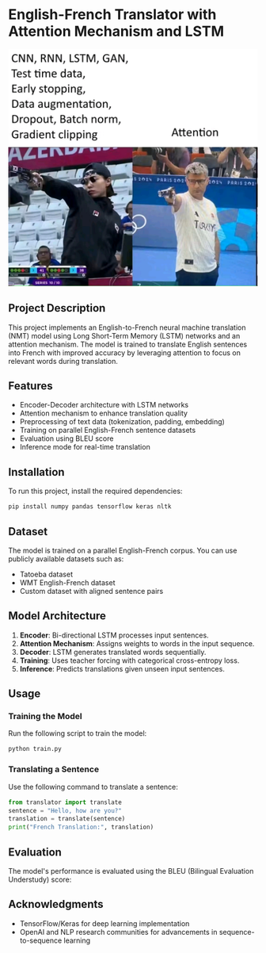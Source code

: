 # English-French Translator with Attention Mechanism and LSTM

![Model Architecture](attention.jpg)

## Project Description
This project implements an English-to-French neural machine translation (NMT) model using Long Short-Term Memory (LSTM) networks and an attention mechanism. The model is trained to translate English sentences into French with improved accuracy by leveraging attention to focus on relevant words during translation.

## Features
- Encoder-Decoder architecture with LSTM networks
- Attention mechanism to enhance translation quality
- Preprocessing of text data (tokenization, padding, embedding)
- Training on parallel English-French sentence datasets
- Evaluation using BLEU score
- Inference mode for real-time translation

## Installation
To run this project, install the required dependencies:

```bash
pip install numpy pandas tensorflow keras nltk
```

## Dataset
The model is trained on a parallel English-French corpus. You can use publicly available datasets such as:
- Tatoeba dataset
- WMT English-French dataset
- Custom dataset with aligned sentence pairs

## Model Architecture
1. **Encoder**: Bi-directional LSTM processes input sentences.
2. **Attention Mechanism**: Assigns weights to words in the input sequence.
3. **Decoder**: LSTM generates translated words sequentially.
4. **Training**: Uses teacher forcing with categorical cross-entropy loss.
5. **Inference**: Predicts translations given unseen input sentences.

## Usage
### Training the Model
Run the following script to train the model:

```bash
python train.py
```

### Translating a Sentence
Use the following command to translate a sentence:

```python
from translator import translate
sentence = "Hello, how are you?"
translation = translate(sentence)
print("French Translation:", translation)
```

## Evaluation
The model's performance is evaluated using the BLEU (Bilingual Evaluation Understudy) score:

## Acknowledgments
- TensorFlow/Keras for deep learning implementation
- OpenAI and NLP research communities for advancements in sequence-to-sequence learning
